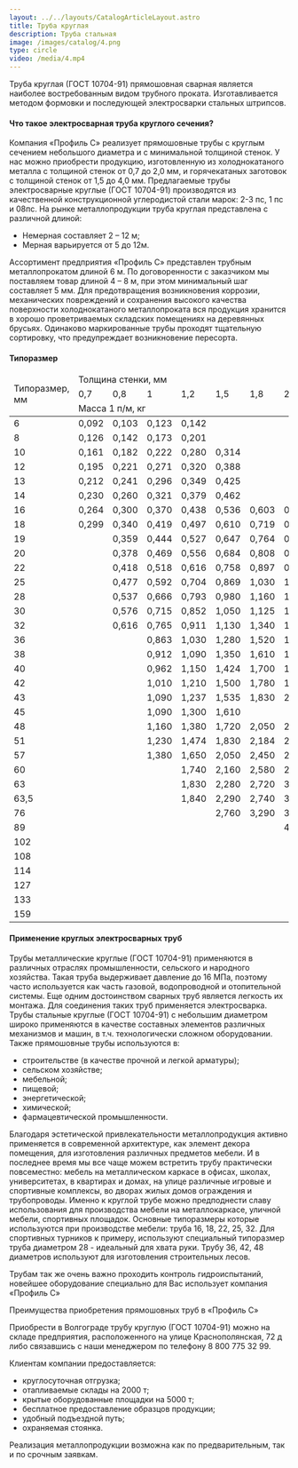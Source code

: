 ```yaml
---
layout: ../../layouts/CatalogArticleLayout.astro
title: Труба круглая
description: Труба стальная
image: /images/catalog/4.png
type: circle
video: /media/4.mp4
---
```


Труба круглая (ГОСТ 10704-91) прямошовная сварная является наиболее востребованным видом трубного проката. Изготавливается методом формовки и последующей электросварки стальных штрипсов.

#### Что такое электросварная труба круглого сечения?

Компания «Профиль С» реализует прямошовные трубы с круглым сечением небольшого диаметра и с минимальной толщиной стенок. У нас можно приобрести продукцию, изготовленную из холоднокатаного металла с толщиной стенок от 0,7 до 2,0 мм, и горячекатаных заготовок с толщиной стенок от 1,5 до 4,0 мм. Предлагаемые трубы электросварные круглые (ГОСТ 10704-91) производятся из качественной конструкционной углеродистой стали марок: 2-3 пс, 1 пс и 08пс.
На рынке металлопродукции труба круглая представлена с различной длиной:

- Немерная составляет 2 – 12 м;
- Мерная варьируется от 5 до 12м.

Ассортимент предприятия «Профиль С» представлен трубным металлопрокатом длиной 6 м. По договоренности с заказчиком мы поставляем товар длиной 4 – 8 м, при этом минимальный шаг составляет 5 мм.
Для предотвращения возникновения коррозии, механических повреждений и сохранения высокого качества поверхности холоднокатаного металлопроката вся продукция хранится в хорошо проветриваемых складских помещениях на деревянных брусьях. Одинаково маркированные трубы проходят тщательную сортировку, что предупреждает возникновение пересорта.

#### Типоразмер

<div class="table-container">
<table>
  <thead>
    <tr>
      <td rowspan="3">Типоразмер, мм</td>
      <td colspan="15">Толщина стенки, мм</td>
    </tr>
    <tr>
      <td>0,7</td>
      <td>0,8</td>
      <td>1</td>
      <td>1,2</td>
      <td>1,5</td>
      <td>1,8</td>
      <td>2</td>
      <td>2,2</td>
      <td>2,5</td>
      <td>2,8</td>
      <td>3</td>
      <td>3,2</td>
      <td>3,5</td>
      <td>4</td>
      <td>4,5</td>
    </tr>
    <tr>
      <td colspan="15">Масса 1 п/м, кг</td>
    </tr>
  </thead>
  <tbody>
    <tr>
      <td>6</td>
      <td>0,092</td>
      <td>0,103</td>
      <td>0,123</td>
      <td>0,142</td>
      <td>&nbsp;</td>
      <td>&nbsp;</td>
      <td>&nbsp;</td>
      <td>&nbsp;</td>
      <td>&nbsp;</td>
      <td>&nbsp;</td>
      <td>&nbsp;</td>
      <td>&nbsp;</td>
      <td>&nbsp;</td>
      <td>&nbsp;</td>
      <td>&nbsp;</td>
    </tr>
    <tr>
      <td>8</td>
      <td>0,126</td>
      <td>0,142</td>
      <td>0,173</td>
      <td>0,201</td>
      <td>&nbsp;</td>
      <td>&nbsp;</td>
      <td>&nbsp;</td>
      <td>&nbsp;</td>
      <td>&nbsp;</td>
      <td>&nbsp;</td>
      <td>&nbsp;</td>
      <td>&nbsp;</td>
      <td>&nbsp;</td>
      <td>&nbsp;</td>
      <td>&nbsp;</td>
    </tr>
    <tr>
      <td>10</td>
      <td>0,161</td>
      <td>0,182</td>
      <td>0,222</td>
      <td>0,280</td>
      <td>0,314</td>
      <td>&nbsp;</td>
      <td>&nbsp;</td>
      <td>&nbsp;</td>
      <td>&nbsp;</td>
      <td>&nbsp;</td>
      <td>&nbsp;</td>
      <td>&nbsp;</td>
      <td>&nbsp;</td>
      <td>&nbsp;</td>
      <td>&nbsp;</td>
    </tr>
    <tr>
      <td>12</td>
      <td>0,195</td>
      <td>0,221</td>
      <td>0,271</td>
      <td>0,320</td>
      <td>0,388</td>
      <td>&nbsp;</td>
      <td>&nbsp;</td>
      <td>&nbsp;</td>
      <td>&nbsp;</td>
      <td>&nbsp;</td>
      <td>&nbsp;</td>
      <td>&nbsp;</td>
      <td>&nbsp;</td>
      <td>&nbsp;</td>
      <td>&nbsp;</td>
    </tr>
    <tr>
      <td>13</td>
      <td>0,212</td>
      <td>0,241</td>
      <td>0,296</td>
      <td>0,349</td>
      <td>0,425</td>
      <td>&nbsp;</td>
      <td>&nbsp;</td>
      <td>&nbsp;</td>
      <td>&nbsp;</td>
      <td>&nbsp;</td>
      <td>&nbsp;</td>
      <td>&nbsp;</td>
      <td>&nbsp;</td>
      <td>&nbsp;</td>
      <td>&nbsp;</td>
    </tr>
    <tr>
      <td>14</td>
      <td>0,230</td>
      <td>0,260</td>
      <td>0,321</td>
      <td>0,379</td>
      <td>0,462</td>
      <td>&nbsp;</td>
      <td>&nbsp;</td>
      <td>&nbsp;</td>
      <td>&nbsp;</td>
      <td>&nbsp;</td>
      <td>&nbsp;</td>
      <td>&nbsp;</td>
      <td>&nbsp;</td>
      <td>&nbsp;</td>
      <td>&nbsp;</td>
    </tr>
    <tr>
      <td>16</td>
      <td>0,264</td>
      <td>0,300</td>
      <td>0,370</td>
      <td>0,438</td>
      <td>0,536</td>
      <td>0,603</td>
      <td>0,691</td>
      <td>&nbsp;</td>
      <td>&nbsp;</td>
      <td>&nbsp;</td>
      <td>&nbsp;</td>
      <td>&nbsp;</td>
      <td>&nbsp;</td>
      <td>&nbsp;</td>
      <td>&nbsp;</td>
    </tr>
    <tr>
      <td>18</td>
      <td>0,299</td>
      <td>0,340</td>
      <td>0,419</td>
      <td>0,497</td>
      <td>0,610</td>
      <td>0,719</td>
      <td>0,789</td>
      <td>&nbsp;</td>
      <td>&nbsp;</td>
      <td>&nbsp;</td>
      <td>&nbsp;</td>
      <td>&nbsp;</td>
      <td>&nbsp;</td>
      <td>&nbsp;</td>
      <td>&nbsp;</td>
    </tr>
    <tr>
      <td>19</td>
      <td>&nbsp;</td>
      <td>0,359</td>
      <td>0,444</td>
      <td>0,527</td>
      <td>0,647</td>
      <td>0,764</td>
      <td>0,838</td>
      <td>&nbsp;</td>
      <td>&nbsp;</td>
      <td>&nbsp;</td>
      <td>&nbsp;</td>
      <td>&nbsp;</td>
      <td>&nbsp;</td>
      <td>&nbsp;</td>
      <td>&nbsp;</td>
    </tr>
    <tr>
      <td>20</td>
      <td>&nbsp;</td>
      <td>0,378</td>
      <td>0,469</td>
      <td>0,556</td>
      <td>0,684</td>
      <td>0,808</td>
      <td>0,888</td>
      <td>&nbsp;</td>
      <td>&nbsp;</td>
      <td>&nbsp;</td>
      <td>&nbsp;</td>
      <td>&nbsp;</td>
      <td>&nbsp;</td>
      <td>&nbsp;</td>
      <td>&nbsp;</td>
    </tr>
    <tr>
      <td>22</td>
      <td>&nbsp;</td>
      <td>0,418</td>
      <td>0,518</td>
      <td>0,616</td>
      <td>0,758</td>
      <td>0,897</td>
      <td>0,986</td>
      <td>&nbsp;</td>
      <td>&nbsp;</td>
      <td>&nbsp;</td>
      <td>&nbsp;</td>
      <td>&nbsp;</td>
      <td>&nbsp;</td>
      <td>&nbsp;</td>
      <td>&nbsp;</td>
    </tr>
    <tr>
      <td>25</td>
      <td>&nbsp;</td>
      <td>0,477</td>
      <td>0,592</td>
      <td>0,704</td>
      <td>0,869</td>
      <td>1,030</td>
      <td>1,130</td>
      <td>&nbsp;</td>
      <td>&nbsp;</td>
      <td>&nbsp;</td>
      <td>&nbsp;</td>
      <td>&nbsp;</td>
      <td>&nbsp;</td>
      <td>&nbsp;</td>
      <td>&nbsp;</td>
    </tr>
    <tr>
      <td>28</td>
      <td>&nbsp;</td>
      <td>0,537</td>
      <td>0,666</td>
      <td>0,793</td>
      <td>0,980</td>
      <td>1,160</td>
      <td>1,282</td>
      <td>&nbsp;</td>
      <td>&nbsp;</td>
      <td>&nbsp;</td>
      <td>&nbsp;</td>
      <td>&nbsp;</td>
      <td>&nbsp;</td>
      <td>&nbsp;</td>
      <td>&nbsp;</td>
    </tr>
    <tr>
      <td>30</td>
      <td>&nbsp;</td>
      <td>0,576</td>
      <td>0,715</td>
      <td>0,852</td>
      <td>1,050</td>
      <td>1,125</td>
      <td>1,380</td>
      <td>&nbsp;</td>
      <td>&nbsp;</td>
      <td>&nbsp;</td>
      <td>&nbsp;</td>
      <td>&nbsp;</td>
      <td>&nbsp;</td>
      <td>&nbsp;</td>
      <td>&nbsp;</td>
    </tr>
    <tr>
      <td>32</td>
      <td>&nbsp;</td>
      <td>0,616</td>
      <td>0,765</td>
      <td>0,911</td>
      <td>1,130</td>
      <td>1,340</td>
      <td>1,480</td>
      <td>&nbsp;</td>
      <td>&nbsp;</td>
      <td>&nbsp;</td>
      <td>&nbsp;</td>
      <td>&nbsp;</td>
      <td>&nbsp;</td>
      <td>&nbsp;</td>
      <td>&nbsp;</td>
    </tr>
    <tr>
      <td>36</td>
      <td>&nbsp;</td>
      <td>&nbsp;</td>
      <td>0,863</td>
      <td>1,030</td>
      <td>1,280</td>
      <td>1,520</td>
      <td>1,680</td>
      <td>1,830</td>
      <td>2,070</td>
      <td>&nbsp;</td>
      <td>&nbsp;</td>
      <td>&nbsp;</td>
      <td>&nbsp;</td>
      <td>&nbsp;</td>
      <td>&nbsp;</td>
    </tr>
    <tr>
      <td>38</td>
      <td>&nbsp;</td>
      <td>&nbsp;</td>
      <td>0,912</td>
      <td>1,090</td>
      <td>1,350</td>
      <td>1,610</td>
      <td>1,780</td>
      <td>1,940</td>
      <td>2,190</td>
      <td>2,430</td>
      <td>2,590</td>
      <td>&nbsp;</td>
      <td>&nbsp;</td>
      <td>&nbsp;</td>
      <td>&nbsp;</td>
    </tr>
    <tr>
      <td>40</td>
      <td>&nbsp;</td>
      <td>&nbsp;</td>
      <td>0,962</td>
      <td>1,150</td>
      <td>1,424</td>
      <td>1,700</td>
      <td>1,870</td>
      <td>2,050</td>
      <td>2,310</td>
      <td>2,570</td>
      <td>2,740</td>
      <td>&nbsp;</td>
      <td>&nbsp;</td>
      <td>&nbsp;</td>
      <td>&nbsp;</td>
    </tr>
    <tr>
      <td>42</td>
      <td>&nbsp;</td>
      <td>&nbsp;</td>
      <td>1,010</td>
      <td>1,210</td>
      <td>1,500</td>
      <td>1,780</td>
      <td>1,970</td>
      <td>2,160</td>
      <td>2,440</td>
      <td>2,710</td>
      <td>2,890</td>
      <td>&nbsp;</td>
      <td>&nbsp;</td>
      <td>&nbsp;</td>
      <td>&nbsp;</td>
    </tr>
    <tr>
      <td>43</td>
      <td>&nbsp;</td>
      <td>&nbsp;</td>
      <td>1,090</td>
      <td>1,237</td>
      <td>1,535</td>
      <td>1,830</td>
      <td>2,020</td>
      <td>2,210</td>
      <td>2,500</td>
      <td>2,780</td>
      <td>2,960</td>
      <td>&nbsp;</td>
      <td>&nbsp;</td>
      <td>&nbsp;</td>
      <td>&nbsp;</td>
    </tr>
    <tr>
      <td>45</td>
      <td>&nbsp;</td>
      <td>&nbsp;</td>
      <td>1,090</td>
      <td>1,300</td>
      <td>1,610</td>
      <td>&nbsp;</td>
      <td>&nbsp;</td>
      <td>&nbsp;</td>
      <td>&nbsp;</td>
      <td>&nbsp;</td>
      <td>&nbsp;</td>
      <td>&nbsp;</td>
      <td>&nbsp;</td>
      <td>&nbsp;</td>
      <td>&nbsp;</td>
    </tr>
    <tr>
      <td>48</td>
      <td>&nbsp;</td>
      <td>&nbsp;</td>
      <td>1,160</td>
      <td>1,380</td>
      <td>1,720</td>
      <td>2,050</td>
      <td>2,270</td>
      <td>2,480</td>
      <td>2,810</td>
      <td>3,120</td>
      <td>3,330</td>
      <td>&nbsp;</td>
      <td>&nbsp;</td>
      <td>&nbsp;</td>
      <td>&nbsp;</td>
    </tr>
    <tr>
      <td>51</td>
      <td>&nbsp;</td>
      <td>&nbsp;</td>
      <td>1,230</td>
      <td>1,474</td>
      <td>1,830</td>
      <td>2,184</td>
      <td>2,420</td>
      <td>2,650</td>
      <td>2,990</td>
      <td>3,343</td>
      <td>3,550</td>
      <td>&nbsp;</td>
      <td>&nbsp;</td>
      <td>&nbsp;</td>
      <td>&nbsp;</td>
    </tr>
    <tr>
      <td>57</td>
      <td>&nbsp;</td>
      <td>&nbsp;</td>
      <td>1,380</td>
      <td>1,650</td>
      <td>2,050</td>
      <td>2,450</td>
      <td>2,710</td>
      <td>2,970</td>
      <td>3,360</td>
      <td>3,740</td>
      <td>4,000</td>
      <td>4,250</td>
      <td>4,620</td>
      <td>5,230</td>
      <td>&nbsp;</td>
    </tr>
    <tr>
      <td>60</td>
      <td>&nbsp;</td>
      <td>&nbsp;</td>
      <td>&nbsp;</td>
      <td>1,740</td>
      <td>2,160</td>
      <td>2,580</td>
      <td>2,860</td>
      <td>3,140</td>
      <td>3,550</td>
      <td>3,950</td>
      <td>4,220</td>
      <td>4,480</td>
      <td>4,880</td>
      <td>5,520</td>
      <td>&nbsp;</td>
    </tr>
    <tr>
      <td>63</td>
      <td>&nbsp;</td>
      <td>&nbsp;</td>
      <td>&nbsp;</td>
      <td>1,830</td>
      <td>2,280</td>
      <td>2,720</td>
      <td>3,010</td>
      <td>3,300</td>
      <td>3,730</td>
      <td>4,160</td>
      <td>4,440</td>
      <td>4,720</td>
      <td>5,140</td>
      <td>5,820</td>
      <td>&nbsp;</td>
    </tr>
    <tr>
      <td>63,5</td>
      <td>&nbsp;</td>
      <td>&nbsp;</td>
      <td>&nbsp;</td>
      <td>1,840</td>
      <td>2,290</td>
      <td>2,740</td>
      <td>3,030</td>
      <td>3,330</td>
      <td>3,760</td>
      <td>4,190</td>
      <td>4,480</td>
      <td>4,760</td>
      <td>5,180</td>
      <td>5,870</td>
      <td>&nbsp;</td>
    </tr>
    <tr>
      <td>76</td>
      <td>&nbsp;</td>
      <td>&nbsp;</td>
      <td>&nbsp;</td>
      <td>&nbsp;</td>
      <td>2,760</td>
      <td>3,290</td>
      <td>3,650</td>
      <td>4,000</td>
      <td>4,530</td>
      <td>5,050</td>
      <td>5,400</td>
      <td>5,750</td>
      <td>6,260</td>
      <td>7,100</td>
      <td>&nbsp;</td>
    </tr>
    <tr>
      <td>89</td>
      <td>&nbsp;</td>
      <td>&nbsp;</td>
      <td>&nbsp;</td>
      <td>&nbsp;</td>
      <td>&nbsp;</td>
      <td>&nbsp;</td>
      <td>4,290</td>
      <td>4,710</td>
      <td>5,330</td>
      <td>5,950</td>
      <td>6,360</td>
      <td>6,770</td>
      <td>7,380</td>
      <td>8,380</td>
      <td>&nbsp;</td>
    </tr>
    <tr>
      <td>102</td>
      <td>&nbsp;</td>
      <td>&nbsp;</td>
      <td>&nbsp;</td>
      <td>&nbsp;</td>
      <td>&nbsp;</td>
      <td>&nbsp;</td>
      <td>&nbsp;</td>
      <td>&nbsp;</td>
      <td>6,130</td>
      <td>6,850</td>
      <td>7,320</td>
      <td>7,800</td>
      <td>8,500</td>
      <td>9,670</td>
      <td>&nbsp;</td>
    </tr>
    <tr>
      <td>108</td>
      <td>&nbsp;</td>
      <td>&nbsp;</td>
      <td>&nbsp;</td>
      <td>&nbsp;</td>
      <td>&nbsp;</td>
      <td>&nbsp;</td>
      <td>&nbsp;</td>
      <td>&nbsp;</td>
      <td>6,500</td>
      <td>7,260</td>
      <td>7,770</td>
      <td>8,270</td>
      <td>9,020</td>
      <td>10,260</td>
      <td>&nbsp;</td>
    </tr>
    <tr>
      <td>114</td>
      <td>&nbsp;</td>
      <td>&nbsp;</td>
      <td>&nbsp;</td>
      <td>&nbsp;</td>
      <td>&nbsp;</td>
      <td>&nbsp;</td>
      <td>&nbsp;</td>
      <td>&nbsp;</td>
      <td>6,870</td>
      <td>7,680</td>
      <td>8,210</td>
      <td>8,740</td>
      <td>9,540</td>
      <td>10,850</td>
      <td>&nbsp;</td>
    </tr>
    <tr>
      <td>127</td>
      <td>&nbsp;</td>
      <td>&nbsp;</td>
      <td>&nbsp;</td>
      <td>&nbsp;</td>
      <td>&nbsp;</td>
      <td>&nbsp;</td>
      <td>&nbsp;</td>
      <td>&nbsp;</td>
      <td>7,680</td>
      <td>8,580</td>
      <td>9,170</td>
      <td>9,770</td>
      <td>10,660</td>
      <td>12,130</td>
      <td>13,590</td>
    </tr>
    <tr>
      <td>133</td>
      <td>&nbsp;</td>
      <td>&nbsp;</td>
      <td>&nbsp;</td>
      <td>&nbsp;</td>
      <td>&nbsp;</td>
      <td>&nbsp;</td>
      <td>&nbsp;</td>
      <td>&nbsp;</td>
      <td>8,050</td>
      <td>8,990</td>
      <td>9,620</td>
      <td>10,240</td>
      <td>11,180</td>
      <td>12,730</td>
      <td>14,260</td>
    </tr>
    <tr>
      <td>159</td>
      <td>&nbsp;</td>
      <td>&nbsp;</td>
      <td>&nbsp;</td>
      <td>&nbsp;</td>
      <td>&nbsp;</td>
      <td>&nbsp;</td>
      <td>&nbsp;</td>
      <td>&nbsp;</td>
      <td>&nbsp;</td>
      <td>&nbsp;</td>
      <td>11,540</td>
      <td>12,300</td>
      <td>13,420</td>
      <td>15,290</td>
      <td>17,150</td>
    </tr>
  </tbody>
</table>
</div>

#### Применение круглых электросварных труб

Трубы металлические круглые (ГОСТ 10704-91) применяются в различных отраслях промышленности, сельского и народного хозяйства. Такая труба выдерживает давление до 16 МПа, поэтому часто используется как часть газовой, водопроводной и отопительной системы. Еще одним достоинством сварных труб является легкость их монтажа. Для соединения таких труб применяется электросварка.
Трубы стальные круглые (ГОСТ 10704-91) с небольшим диаметром широко применяются в качестве составных элементов различных механизмов и машин, в т.ч. технологически сложном оборудовании. Также прямошовные трубы используются в:

- строительстве (в качестве прочной и легкой арматуры);
- сельском хозяйстве;
- мебельной;
- пищевой;
- энергетической;
- химической;
- фармацевтической промышленности.

Благодаря эстетической привлекательности металлопродукция активно применяется в современной архитектуре, как элемент декора помещения, для изготовления различных предметов мебели. И в последнее время мы все чаще можем встретить трубу практически повсеместно: мебель на металлическом каркасе в офисах, школах, университетах, в квартирах и домах, на улице различные игровые и спортивные комплексы, во дворах жилых домов ограждения и трубопроводы. Именно к круглой трубе можно предподнести славу использования для производства мебели на металлокаркасе, уличной мебели, спортивных площадок. Основные типоразмеры которые используются при производстве мебели: труба 16, 18, 22, 25, 32. Для спортивных турников к примеру, используют специальный типоразмер труба диаметром 28 - идеальный для хвата руки. Трубу 36, 42, 48 диаметров используют для изготовления строительных лесов.

Трубам так же очень важно проходить контроль гидроиспытаний, новейшее оборудование специально для Вас использует компания «Профиль С»

Преимущества приобретения прямошовных труб в «Профиль С»

Приобрести в Волгограде трубу круглую (ГОСТ 10704-91) можно на складе предприятия, расположенного на улице Краснополянская, 72 д либо связавшись с наши менеджером по телефону 8 800 775 32 99.

Клиентам компании предоставляется:

- круглосуточная отгрузка;
- отапливаемые склады на 2000 т;
- крытые оборудованные площадки на 5000 т;
- бесплатное предоставление образцов продукции;
- удобный подъездной путь;
- охраняемая стоянка.

Реализация металлопродукции возможна как по предварительным, так и по срочным заявкам.
